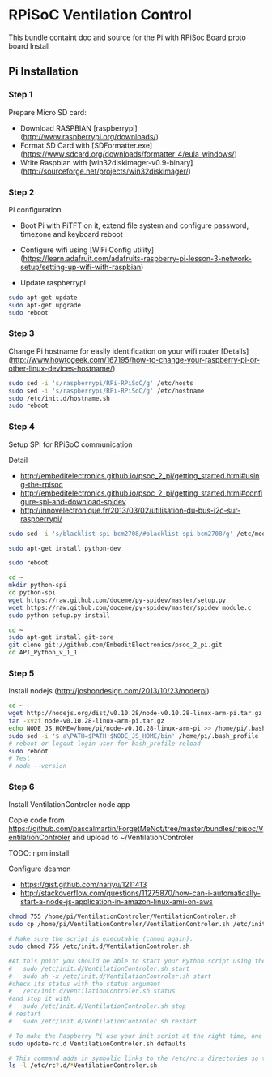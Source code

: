 # RPiSoC Ventilation Control

This bundle containt doc and source for the Pi with RPiSoc Board proto board
Install  

## Pi Installation

### Step 1

Prepare Micro SD card:
 * Download RASPBIAN [raspberrypi] (http://www.raspberrypi.org/downloads/)
 * Format SD Card with [SDFormatter.exe] (https://www.sdcard.org/downloads/formatter_4/eula_windows/)
 * Write Raspbian with [win32diskimager-v0.9-binary] (http://sourceforge.net/projects/win32diskimager/)

### Step 2

Pi configuration 
 * Boot Pi with PiTFT on it, extend file system and configure password, timezone and keyboard reboot
 * Configure wifi using [WiFi Config utility] (https://learn.adafruit.com/adafruits-raspberry-pi-lesson-3-network-setup/setting-up-wifi-with-raspbian)

 * Update raspberrypi
```sh
sudo apt-get update
sudo apt-get upgrade
sudo reboot
```
### Step 3

Change Pi hostname for easily identification on your wifi router [Details] (http://www.howtogeek.com/167195/how-to-change-your-raspberry-pi-or-other-linux-devices-hostname/)
```sh
sudo sed -i 's/raspberrypi/RPi-RPiSoC/g' /etc/hosts
sudo sed -i 's/raspberrypi/RPi-RPiSoC/g' /etc/hostname
sudo /etc/init.d/hostname.sh
sudo reboot
```

### Step 4 

Setup SPI for RPiSoC communication

Detail
 * http://embeditelectronics.github.io/psoc_2_pi/getting_started.html#using-the-rpisoc
 * http://embeditelectronics.github.io/psoc_2_pi/getting_started.html#configure-spi-and-download-spidev
 * http://innovelectronique.fr/2013/03/02/utilisation-du-bus-i2c-sur-raspberrypi/


```sh
sudo sed -i 's/blacklist spi-bcm2708/#blacklist spi-bcm2708/g' /etc/modprobe.d/raspi-blacklist.conf

sudo apt-get install python-dev

sudo reboot
```

```sh
cd ~
mkdir python-spi
cd python-spi
wget https://raw.github.com/doceme/py-spidev/master/setup.py
wget https://raw.github.com/doceme/py-spidev/master/spidev_module.c
sudo python setup.py install
```

```sh
cd ~
sudo apt-get install git-core
git clone git://github.com/EmbeditElectronics/psoc_2_pi.git
cd API_Python_v_1_1
```

### Step 5

Install nodejs (http://joshondesign.com/2013/10/23/noderpi)

```sh
cd ~
wget http://nodejs.org/dist/v0.10.28/node-v0.10.28-linux-arm-pi.tar.gz
tar -xvzf node-v0.10.28-linux-arm-pi.tar.gz
echo NODE_JS_HOME=/home/pi/node-v0.10.28-linux-arm-pi >> /home/pi/.bash_profile
sudo sed -i '$ a\PATH=$PATH:$NODE_JS_HOME/bin' /home/pi/.bash_profile
# reboot or logout login user for bash_profile reload
sudo reboot
# Test
# node --version
```

### Step 6 

Install VentilationControler node app

Copie code from https://github.com/pascalmartin/ForgetMeNot/tree/master/bundles/rpisoc/VentilationControler and upload to ~/VentilationControler

TODO: npm install


Configure deamon
 * https://gist.github.com/nariyu/1211413
 * http://stackoverflow.com/questions/11275870/how-can-i-automatically-start-a-node-js-application-in-amazon-linux-ami-on-aws

```sh
chmod 755 /home/pi/VentilationControler/VentilationControler.sh
sudo cp /home/pi/VentilationControler/VentilationControler.sh /etc/init.d

# Make sure the script is executable (chmod again). 
sudo chmod 755 /etc/init.d/VentilationControler.sh

#At this point you should be able to start your Python script using the command 
#   sudo /etc/init.d/VentilationControler.sh start
#   sudo sh -x /etc/init.d/VentilationControler.sh start
#check its status with the status argument
#   /etc/init.d/VentilationControler.sh status 
#and stop it with 
#   sudo /etc/init.d/VentilationControler.sh stop
# restart
#   sudo /etc/init.d/VentilationControler.sh restart

# To make the Raspberry Pi use your init script at the right time, one more step is required: running the command 
sudo update-rc.d VentilationControler.sh defaults

# This command adds in symbolic links to the /etc/rc.x directories so that the init script is run at the default times. you can see these links if you do 
ls -l /etc/rc?.d/*VentilationControler.sh
```
